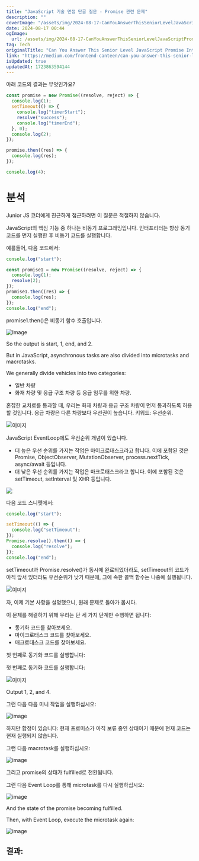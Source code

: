 ```yaml
---
title: "JavaScript 기술 면접 단골 질문 - Promise 관련 문제"
description: ""
coverImage: "/assets/img/2024-08-17-CanYouAnswerThisSeniorLevelJavaScriptPromiseInterviewQuestion_0.png"
date: 2024-08-17 00:44
ogImage:
  url: /assets/img/2024-08-17-CanYouAnswerThisSeniorLevelJavaScriptPromiseInterviewQuestion_0.png
tag: Tech
originalTitle: "Can You Answer This Senior Level JavaScript Promise Interview Question"
link: "https://medium.com/frontend-canteen/can-you-answer-this-senior-level-javascript-promise-interview-question-69f7b6ffc2e7"
isUpdated: true
updatedAt: 1723863594144
---
```


아래 코드의 결과는 무엇인가요?

```js
const promise = new Promise((resolve, reject) => {
  console.log(1);
  setTimeout(() => {
    console.log("timerStart");
    resolve("success");
    console.log("timerEnd");
  }, 0);
  console.log(2);
});

promise.then((res) => {
  console.log(res);
});

console.log(4);
```

# 분석

Junior JS 코더에게 친근하게 접근하려면 이 질문은 적절하지 않습니다.

<div class="content-ad"></div>

JavaScript의 핵심 기능 중 하나는 비동기 프로그래밍입니다. 인터프리터는 항상 동기 코드를 먼저 실행한 후 비동기 코드를 실행합니다.

예를들어, 다음 코드에서:

```js
console.log("start");

const promise1 = new Promise((resolve, reject) => {
  console.log(1);
  resolve(2);
});
promise1.then((res) => {
  console.log(res);
});
console.log("end");
```

promise1.then()은 비동기 함수 호출입니다.

<div class="content-ad"></div>

![Image](/assets/img/2024-08-17-CanYouAnswerThisSeniorLevelJavaScriptPromiseInterviewQuestion_0.png)

So the output is start, 1, end, and 2.

But in JavaScript, asynchronous tasks are also divided into microtasks and macrotasks.

We generally divide vehicles into two categories:

<div class="content-ad"></div>

- 일반 차량
- 화재 차량 및 응급 구조 차량 등 응급 임무를 위한 차량.

혼잡한 교차로를 통과할 때, 우리는 화재 차량과 응급 구조 차량이 먼저 통과하도록 허용할 것입니다. 응급 차량은 다른 차량보다 우선권이 높습니다. 키워드: 우선순위.

![이미지](/assets/img/2024-08-17-CanYouAnswerThisSeniorLevelJavaScriptPromiseInterviewQuestion_1.png)

JavaScript EventLoop에도 우선순위 개념이 있습니다.

<div class="content-ad"></div>

- 더 높은 우선 순위를 가지는 작업은 마이크로태스크라고 합니다. 이에 포함된 것은 Promise, ObjectObserver, MutationObserver, process.nextTick, async/await 등입니다.
- 더 낮은 우선 순위를 가지는 작업은 마크로태스크라고 합니다. 이에 포함된 것은 setTimeout, setInterval 및 XHR 등입니다.

<img src="/assets/img/2024-08-17-CanYouAnswerThisSeniorLevelJavaScriptPromiseInterviewQuestion_2.png" />

다음 코드 스니펫에서:

```js
console.log("start");

setTimeout(() => {
  console.log("setTimeout");
});
Promise.resolve().then(() => {
  console.log("resolve");
});
console.log("end");
```

<div class="content-ad"></div>

setTimeout과 Promise.resolve()가 동시에 완료되었더라도, setTimeout의 코드가 아직 앞서 있더라도 우선순위가 낮기 때문에, 그에 속한 콜백 함수는 나중에 실행됩니다.

![이미지](/assets/img/2024-08-17-CanYouAnswerThisSeniorLevelJavaScriptPromiseInterviewQuestion_3.png)

자, 이제 기본 사항을 설명했으니, 원래 문제로 돌아가 봅시다.

이 문제를 해결하기 위해 우리는 단 세 가지 단계만 수행하면 됩니다:

<div class="content-ad"></div>

- 동기화 코드를 찾아보세요.
- 마이크로태스크 코드를 찾아보세요.
- 매크로태스크 코드를 찾아보세요.

첫 번째로 동기화 코드를 실행합니다:

첫 번째로 동기화 코드를 실행합니다:

![이미지](/assets/img/2024-08-17-CanYouAnswerThisSeniorLevelJavaScriptPromiseInterviewQuestion_4.png)

<div class="content-ad"></div>

Output 1, 2, and 4.

그런 다음 다음 미니 작업을 실행하십시오:

![image](/assets/img/2024-08-17-CanYouAnswerThisSeniorLevelJavaScriptPromiseInterviewQuestion_5.png)

하지만 함정이 있습니다: 현재 프로미스가 아직 보류 중인 상태이기 때문에 현재 코드는 현재 실행되지 않습니다.

<div class="content-ad"></div>

그런 다음 macrotask를 실행하십시오:

![image](/assets/img/2024-08-17-CanYouAnswerThisSeniorLevelJavaScriptPromiseInterviewQuestion_6.png)

그리고 promise의 상태가 fulfilled로 전환됩니다.

그런 다음 Event Loop를 통해 microtask를 다시 실행하십시오:

<div class="content-ad"></div>

![image](/assets/img/2024-08-17-CanYouAnswerThisSeniorLevelJavaScriptPromiseInterviewQuestion_7.png)

And the state of the promise becoming fulfilled.

Then, with Event Loop, execute the microtask again:

![image](/assets/img/2024-08-17-CanYouAnswerThisSeniorLevelJavaScriptPromiseInterviewQuestion_8.png)

<div class="content-ad"></div>

## 결과:

